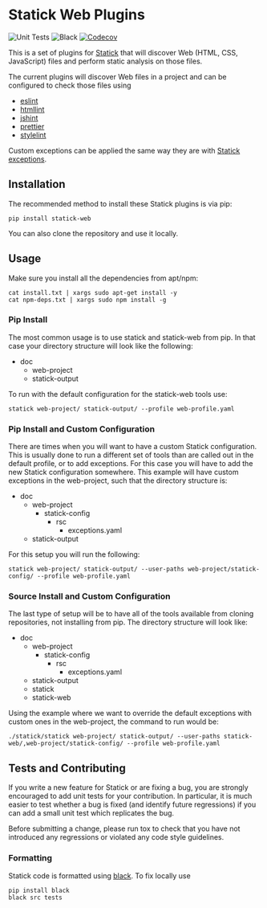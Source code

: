 # Statick Web Plugins

![Unit Tests](https://github.com/sscpac/statick-web/workflows/Unit%20Tests/badge.svg)
![Black](https://github.com/sscpac/statick-web/workflows/Black%20Formatting/badge.svg)
[![Codecov](https://codecov.io/gh/xydesa/statick-web/branch/master/graph/badge.svg)](https://codecov.io/gh/xydesa/statick-web)

This is a set of plugins for [Statick](https://github.com/sscpac/statick) that will discover Web (HTML, CSS, JavaScript) 
files and perform static analysis on those files.

The current plugins will discover Web files in a project and can be configured to check those files using
 * [eslint](https://eslint.org/)
 * [htmllint](https://github.com/htmllint/htmllint)
 * [jshint](https://jshint.com/)
 * [prettier](https://prettier.io/)
 * [stylelint](https://github.com/stylelint/stylelint)

Custom exceptions can be applied the same way they are with
[Statick exceptions](https://github.com/sscpac/statick/blob/master/GUIDE.md#exceptionsyaml).

## Installation

The recommended method to install these Statick plugins is via pip:

    pip install statick-web

You can also clone the repository and use it locally.

## Usage

Make sure you install all the dependencies from apt/npm:
```
cat install.txt | xargs sudo apt-get install -y
cat npm-deps.txt | xargs sudo npm install -g
```

### Pip Install

The most common usage is to use statick and statick-web from pip.
In that case your directory structure will look like the following:

  - doc
    - web-project
    - statick-output

To run with the default configuration for the statick-web tools use:

    statick web-project/ statick-output/ --profile web-profile.yaml

### Pip Install and Custom Configuration

There are times when you will want to have a custom Statick configuration.
This is usually done to run a different set of tools than are called out in the default profile, or to add exceptions.
For this case you will have to add the new Statick configuration somewhere.
This example will have custom exceptions in the web-project, such that the directory structure is:

  - doc
    - web-project
      - statick-config
        - rsc
          - exceptions.yaml
    - statick-output

For this setup you will run the following:

    statick web-project/ statick-output/ --user-paths web-project/statick-config/ --profile web-profile.yaml

### Source Install and Custom Configuration

The last type of setup will be to have all of the tools available from cloning repositories, not installing from pip.
The directory structure will look like:

  - doc
    - web-project
      - statick-config
        - rsc
          - exceptions.yaml
    - statick-output
    - statick
    - statick-web

Using the example where we want to override the default exceptions with custom ones in the web-project, the command to run would be:

    ./statick/statick web-project/ statick-output/ --user-paths statick-web/,web-project/statick-config/ --profile web-profile.yaml

## Tests and Contributing

If you write a new feature for Statick or are fixing a bug, you are strongly encouraged to add unit tests for your contribution.
In particular, it is much easier to test whether a bug is fixed (and identify future regressions) if you can add a small unit test which replicates the bug.

Before submitting a change, please run tox to check that you have not introduced any regressions or violated any code style guidelines.

### Formatting

Statick code is formatted using [black](https://github.com/psf/black).
To fix locally use

    pip install black
    black src tests
